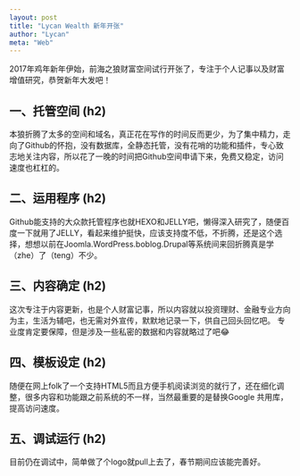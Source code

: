 ```yaml
---
layout: post
title: "Lycan Wealth 新年开张"
author: "Lycan"
meta: "Web"
---
```


   2017年鸡年新年伊始，前海之狼财富空间试行开张了，专注于个人记事以及财富增值研究，恭贺新年大发吧！

## 一、托管空间  (h2)
   
本狼折腾了太多的空间和域名，真正花在写作的时间反而更少，为了集中精力，走向了Github的怀抱，没有数据库，全静态托管，没有花哨的功能和插件，专心致志地关注内容，所以花了一晚的时间把Github空间申请下来，免费又稳定，访问速度也杠杠的。
   
## 二、运用程序  (h2)

Github能支持的大众款托管程序也就HEXO和JELLY吧，懒得深入研究了，随便百度一下就用了JELLY，看起来维护挺快，应该支持度不低，不折腾，还是这个选择，想想以前在Joomla.WordPress.boblog.Drupal等系统间来回折腾真是学（zhe）了（teng）不少。
   
## 三、内容确定  (h2)

这次专注于内容更新，也是个人财富记事，所以内容就以投资理财、金融专业方向为主，生活为辅吧，也无需对外宣传，默默地记录一下，供自己回头回忆吧。
专业度肯定要保障，但是涉及一些私密的数据和内容就略过了吧😂
   
## 四、模板设定  (h2)

随便在网上folk了一个支持HTML5而且方便手机阅读浏览的就行了，还在细化调整，很多内容和功能跟之前系统的不一样，当然最重要的是替换Google 共用库，提高访问速度。
   
## 五、调试运行  (h2)

目前仍在调试中，简单做了个logo就pull上去了，春节期间应该能完善好。
